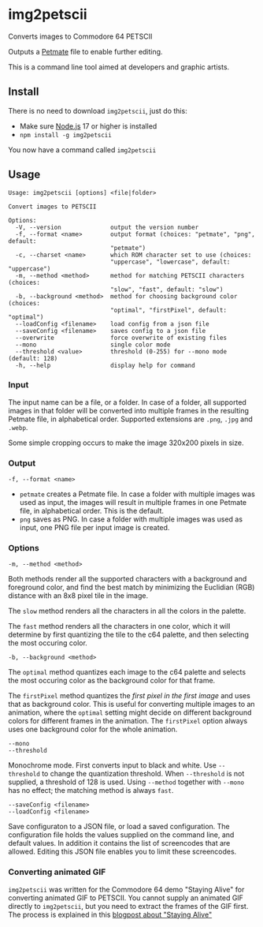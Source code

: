 # img2petscii

Converts images to Commodore 64 PETSCII

Outputs a [Petmate](https://nurpax.github.io/petmate/) file to enable further
editing.

This is a command line tool aimed at developers and graphic artists.

## Install

There is no need to download `img2petscii`, just do this:

- Make sure [Node.js](https://nodejs.org/) 17 or higher is installed
- `npm install -g img2petscii`

You now have a command called `img2petscii`

## Usage

```
Usage: img2petscii [options] <file|folder>

Convert images to PETSCII

Options:
  -V, --version              output the version number
  -f, --format <name>        output format (choices: "petmate", "png", default:
                             "petmate")
  -c, --charset <name>       which ROM character set to use (choices:
                             "uppercase", "lowercase", default: "uppercase")
  -m, --method <method>      method for matching PETSCII characters (choices:
                             "slow", "fast", default: "slow")
  -b, --background <method>  method for choosing background color (choices:
                             "optimal", "firstPixel", default: "optimal")
  --loadConfig <filename>    load config from a json file
  --saveConfig <filename>    saves config to a json file
  --overwrite                force overwrite of existing files
  --mono                     single color mode
  --threshold <value>        threshold (0-255) for --mono mode (default: 128)
  -h, --help                 display help for command
```

### Input

The input name can be a file, or a folder. In case of a folder, all supported
images in that folder will be converted into multiple frames in the resulting
Petmate file, in alphabetical order. Supported extensions are `.png`, `.jpg` and
`.webp`.

Some simple cropping occurs to make the image 320x200 pixels in size.

### Output

    -f, --format <name>

- `petmate` creates a Petmate file. In case a folder with multiple images was
  used as input, the images will result in multiple frames in one Petmate file,
  in alphabetical order. This is the default.
- `png` saves as PNG. In case a folder with multiple images was used as input,
  one PNG file per input image is created.

### Options

    -m, --method <method>

Both methods render all the supported characters with a background and
foreground color, and find the best match by minimizing the Euclidian (RGB)
distance with an 8x8 pixel tile in the image.

The `slow` method renders all the characters in all the colors in the palette.

The `fast` method renders all the characters in one color, which it will determine
by first quantizing the tile to the c64 palette, and then selecting the most
occuring color.

    -b, --background <method>

The `optimal` method quantizes each image to the c64 palette and selects the most
occuring color as the background color for that frame.

The `firstPixel` method quantizes the _first pixel in the first image_ and uses
that as background color. This is useful for converting multiple images to an
animation, where the `optimal` setting might decide on different background
colors for different frames in the animation. The `firstPixel` option always
uses one background color for the whole animation.

    --mono
    --threshold

Monochrome mode. First converts input to black and white. Use `--threshold`
to change the quantization threshold. When `--threshold` is not supplied, a
threshold of 128 is used. Using `--method` together with `--mono` has no
effect; the matching method is always `fast`.

    --saveConfig <filename>
    --loadConfig <filename>

Save configuraton to a JSON file, or load a saved configuration. The
configuration file holds the values supplied on the command line, and default
values. In addition it contains the list of screencodes that are allowed.
Editing this JSON file enables you to limit these screencodes.

### Converting animated GIF

`img2petscii` was written for the Commodore 64 demo "Staying Alive" for
converting animated GIF to PETSCII. You cannot supply an animated GIF directly
to `img2petscii`, but you need to extract the frames of the GIF first. The
process is explained in this [blogpost about "Staying
Alive"](https://www.micheldebree.nl/posts/staying_alive/)
